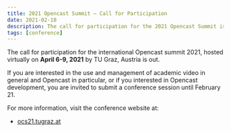```yaml
---
title: 2021 Opencast Summit – Call for Participation
date: 2021-02-10
description: The call for participation for the 2021 Opencast Summit is out
tags: [conference]
---
```


The call for participation for the international Opencast summit 2021, hosted virtually on __April 6-9, 2021__ by TU Graz, Austria is out.

If you are interested in the use and management of academic video in general and Opencast in particular, or if you interested in Opencast development,
you are invited to submit a conference session until February 21.

For more information, visit the conference website at:

- [ocs21.tugraz.at](https://ocs21.tugraz.at/)
